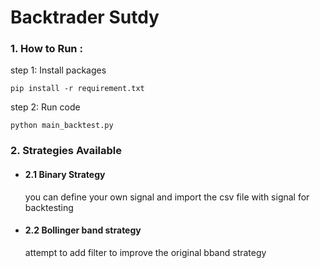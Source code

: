 # Backtrader Sutdy

### 1. How to Run : 

step 1: Install packages
```
pip install -r requirement.txt
```
step 2: Run code
```
python main_backtest.py
```

### 2. Strategies Available

- #### 2.1 Binary Strategy

  you can define your own signal and import the csv file with signal for backtesting  

- #### 2.2 Bollinger band strategy 

  attempt to add filter to improve the original bband strategy 